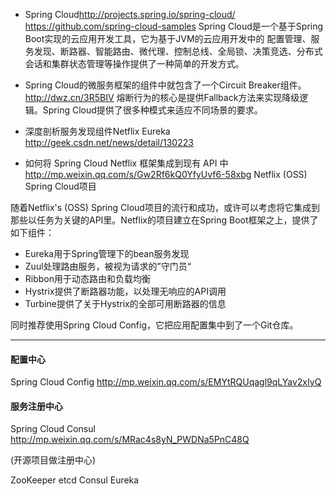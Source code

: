 + Spring Cloud<http://projects.spring.io/spring-cloud/>
<https://github.com/spring-cloud-samples>
Spring Cloud是一个基于Spring Boot实现的云应用开发工具，它为基于JVM的云应用开发中的
配置管理、服务发现、断路器、智能路由、微代理、控制总线、全局锁、决策竞选、分布式会话和集群状态管理等操作提供了一种简单的开发方式。


+ Spring Cloud的微服务框架的组件中就包含了一个Circuit Breaker组件。
<http://dwz.cn/3R5BIV>
熔断行为的核心是提供Fallback方法来实现降级逻辑。Spring Cloud提供了很多种模式来适应不同场景的要求。


+ 深度剖析服务发现组件Netflix Eureka
<http://geek.csdn.net/news/detail/130223>


+ 如何将 Spring Cloud Netflix 框架集成到现有 API 中
<http://mp.weixin.qq.com/s/Gw2Rf6kQ0YfyUvf6-58xbg>
Netflix (OSS) Spring Cloud项目

随着Netflix's (OSS) Spring Cloud项目的流行和成功，或许可以考虑将它集成到那些以任务为关键的API里。Netflix的项目建立在Spring Boot框架之上，提供了如下组件：
+ Eureka用于Spring管理下的bean服务发现
+ Zuul处理路由服务，被视为请求的”守门员“
+ Ribbon用于动态路由和负载均衡
+ Hystrix提供了断路器功能，以处理无响应的API调用
+ Turbine提供了关于Hystrix的全部可用断路器的信息

同时推荐使用Spring Cloud Config，它把应用配置集中到了一个Git仓库。

---


#### 配置中心
Spring Cloud Config
<http://mp.weixin.qq.com/s/EMYtRQUqagl9qLYav2xIyQ>

#### 服务注册中心
Spring Cloud Consul
<http://mp.weixin.qq.com/s/MRac4s8yN_PWDNa5PnC48Q>

(开源项目做注册中心)
 
ZooKeeper
etcd
Consul
Eureka



